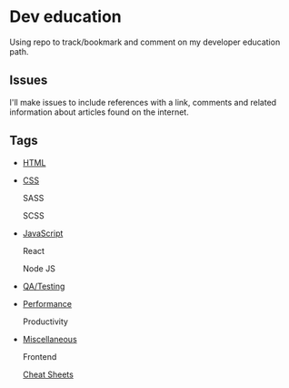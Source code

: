 # Dev education

Using repo to track/bookmark and comment on my developer education path.

## Issues

I'll make issues to include references with a link, comments and related information about articles found on the internet.

## Tags
* [HTML](https://github.com/johnpdang/dev-education/labels/HTML)

* [CSS](https://github.com/johnpdang/dev-education/labels/CSS)

   SASS
   
   SCSS

* [JavaScript](https://github.com/johnpdang/dev-education/labels/JS)

    React
   
    Node JS

* [QA/Testing](https://github.com/johnpdang/dev-education/labels/QA)

* [Performance](https://github.com/johnpdang/dev-education/labels/Performance)

   Productivity
  
* [Miscellaneous](https://github.com/johnpdang/dev-education/labels/Misc)
   
   Frontend

    [Cheat Sheets](https://github.com/johnpdang/dev-education/labels/cheatsheets)
